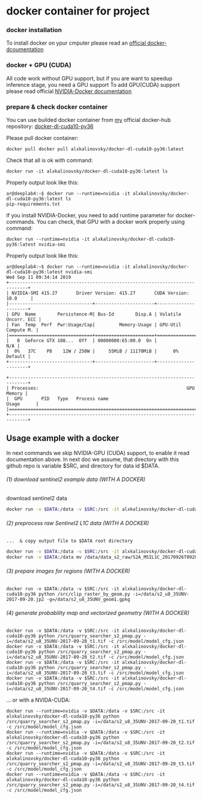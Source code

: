 # docker container for project

### docker installation

To install docker on ypur cmputer please read an [official docker-dcoumentation](https://docs.docker.com/install/)

### docker + GPU (CUDA)

All code work without GPU support, but if you are want to speedup inference stage, you need a GPU support 
To add GPU(CUDA) support please read official [NVIDIA-Docker documentation](https://github.com/nvidia/nvidia-docker/wiki/Installation-(version-2.0))


### prepare & check docker container

You can use builded docker container from [my](https://hub.docker.com/u/alxkalinovsky/) official docker-hub repository:
[docker-dl-cuda10-py36](https://cloud.docker.com/u/alxkalinovsky/repository/docker/alxkalinovsky/docker-dl-cuda10-py36)

Please pull docker container:

```
docker pull docker pull alxkalinovsky/docker-dl-cuda10-py36:latest
```

Check that all is ok with command:
```
docker run -it alxkalinovsky/docker-dl-cuda10-py36:latest ls
```

Properly output look like this:

```
ar@deeplab4:~$ docker run --runtime=nvidia -it alxkalinovsky/docker-dl-cuda10-py36:latest ls 
pip-requirements.txt
```


If you install NVIDIA-Docker, you need to add runtime parameter for docker-commands.
You can check, that GPU with a docker work properly using command:

```
docker run --runtime=nvidia -it alxkalinovsky/docker-dl-cuda10-py36:latest nvidia-smi
```

Properly output look like this:

```
ar@deeplab4:~$ docker run --runtime=nvidia -it alxkalinovsky/docker-dl-cuda10-py36:latest nvidia-smi
Wed Sep 11 09:34:14 2019       
+-----------------------------------------------------------------------------+
| NVIDIA-SMI 415.27       Driver Version: 415.27       CUDA Version: 10.0     |
|-------------------------------+----------------------+----------------------+
| GPU  Name        Persistence-M| Bus-Id        Disp.A | Volatile Uncorr. ECC |
| Fan  Temp  Perf  Pwr:Usage/Cap|         Memory-Usage | GPU-Util  Compute M. |
|===============================+======================+======================|
|   0  GeForce GTX 108...  Off  | 00000000:65:00.0  On |                  N/A |
|  0%   37C    P8    12W / 250W |     55MiB / 11170MiB |      0%      Default |
+-------------------------------+----------------------+----------------------+
                                                                               
+-----------------------------------------------------------------------------+
| Processes:                                                       GPU Memory |
|  GPU       PID   Type   Process name                             Usage      |
|=============================================================================|
+-----------------------------------------------------------------------------+
```

## Usage example with a docker

In next commands we skip NVIDIA-GPU (CUDA) support, to enable it read documentation above.
In next doc we assume, that directory with this github repo is variable $SRC, and directory for data id $DATA.

###### (1) download sentinel2 example data (WITH A DOCKER)

download sentinel2 data

```bash
docker run -v $DATA:/data -v $SRC:/src -it alxkalinovsky/docker-dl-cuda10-py36 fels 35UNV S2 2017-09-20 2017-09-30 -c 0.1 -o /data/data_s2_raw
```

###### (2) preprocess raw Sentinel2 L1C data (WITH A DOCKER)

    ...  & copy output file to $DATA root directory

```bash
docker run -v $DATA:/data -v $SRC:/src -it alxkalinovsky/docker-dl-cuda10-py36 python /src/compress_sentinel_l1c.py -i=/data/data_s2_raw/S2A_MSIL1C_20170926T092021_N0205_R093_T35UNV_20170926T092024.SAFE/GRANULE/L1C_T35UNV_A011816_20170926T092024/IMG_DATA
docker run -v $DATA:/data mv /data/data_s2_raw/S2A_MSIL1C_20170926T092021_N0205_R093_T35UNV_20170926T092024.SAFE/GRANULE/L1C_T35UNV_A011816_20170926T092024/IMG_DATA/s2_u8.jp2 /data/s2_u8_35UNV-2017-09-20.jp2
```

###### (3) prepare images for regions (WITH A DOCKER)

```
docker run -v $DATA:/data -v $SRC:/src -it alxkalinovsky/docker-dl-cuda10-py36 python /src/clip_raster_by_geom.py -i=/data/s2_u8_35UNV-2017-09-20.jp2 -g=/data/s2_u8_35UNV_geom1.gpkg
```

###### (4) generate probability map and vectorized geometry (WITH A DOCKER)

```
docker run -v $DATA:/data -v $SRC:/src -it alxkalinovsky/docker-dl-cuda10-py36 python /src/quarry_searcher_s2_pmap.py -i=/data/s2_u8_35UNV-2017-09-20_t1.tif -c /src/model/model_cfg.json
docker run -v $DATA:/data -v $SRC:/src -it alxkalinovsky/docker-dl-cuda10-py36 python /src/quarry_searcher_s2_pmap.py -i=/data/s2_u8_35UNV-2017-09-20_t2.tif -c /src/model/model_cfg.json
docker run -v $DATA:/data -v $SRC:/src -it alxkalinovsky/docker-dl-cuda10-py36 python /src/quarry_searcher_s2_pmap.py -i=/data/s2_u8_35UNV-2017-09-20_t3.tif -c /src/model/model_cfg.json
docker run -v $DATA:/data -v $SRC:/src -it alxkalinovsky/docker-dl-cuda10-py36 python /src/quarry_searcher_s2_pmap.py -i=/data/s2_u8_35UNV-2017-09-20_t4.tif -c /src/model/model_cfg.json
```

... or with a NVIDA-CUDA:

```
docker run --runtime=nvidia -v $DATA:/data -v $SRC:/src -it alxkalinovsky/docker-dl-cuda10-py36 python /src/quarry_searcher_s2_pmap.py -i=/data/s2_u8_35UNV-2017-09-20_t1.tif -c /src/model/model_cfg.json
docker run --runtime=nvidia -v $DATA:/data -v $SRC:/src -it alxkalinovsky/docker-dl-cuda10-py36 python /src/quarry_searcher_s2_pmap.py -i=/data/s2_u8_35UNV-2017-09-20_t2.tif -c /src/model/model_cfg.json
docker run --runtime=nvidia -v $DATA:/data -v $SRC:/src -it alxkalinovsky/docker-dl-cuda10-py36 python /src/quarry_searcher_s2_pmap.py -i=/data/s2_u8_35UNV-2017-09-20_t3.tif -c /src/model/model_cfg.json
docker run --runtime=nvidia -v $DATA:/data -v $SRC:/src -it alxkalinovsky/docker-dl-cuda10-py36 python /src/quarry_searcher_s2_pmap.py -i=/data/s2_u8_35UNV-2017-09-20_t4.tif -c /src/model/model_cfg.json
```
